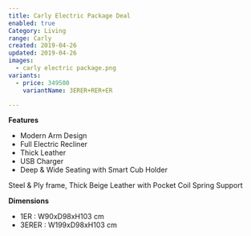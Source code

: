 ```yaml
---
title: Carly Electric Package Deal
enabled: true
Category: Living
range: Carly
created: 2019-04-26
updated: 2019-04-26
images:
  - carly electric package.png
variants:
  - price: 349500
    variantName: 3ERER+RER+ER

---
```



**Features**
* Modern Arm Design
* Full Electric Recliner
* Thick Leather
* USB Charger
* Deep & Wide Seating with Smart Cub Holder

Steel & Ply frame, Thick Beige Leather with Pocket Coil Spring Support

**Dimensions**
* 1ER : W90xD98xH103 cm
* 3ERER : W199xD98xH103 cm
